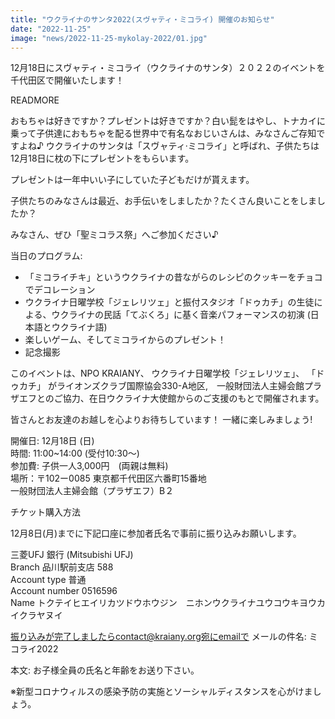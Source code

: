 ```yaml
---
title: "ウクライナのサンタ2022(スヴャティ・ミコライ) 開催のお知らせ"
date: "2022-11-25"
image: "news/2022-11-25-mykolay-2022/01.jpg"
---
```


12月18日にスヴャティ・ミコライ（ウクライナのサンタ）２０２２のイベントを千代田区で開催いたします！

READMORE

おもちゃは好きですか？プレゼントは好きですか？白い髭をはやし、トナカイに乗って子供達におもちゃを配る世界中で有名なおじいさんは、みなさんご存知ですよね♪ ウクライナのサンタは「スヴャティ‧ミコライ」と呼ばれ、子供たちは12月18日に枕の下にプレゼントをもらいます。

プレゼントは一年中いい子にしていた子どもだけが貰えます。

子供たちのみなさんは最近、お手伝いをしましたか？たくさん良いことをしましたか？

みなさん、ぜひ「聖ミコラス祭」へご参加ください♪

当日のプログラム:

- 「ミコライチキ」というウクライナの昔ながらのレシピのクッキーをチョコでデコレーション
- ウクライナ日曜学校「ジェレリツェ」と振付スタジオ「ドゥカチ」の生徒による、ウクライナの民話「てぶくろ」に基く音楽パフォーマンスの初演 (日本語とウクライナ語)
- 楽しいゲーム、そしてミコライからのプレゼント！
- 記念撮影

このイベントは、NPO KRAIANY、 ウクライナ日曜学校「ジェレリツェ」、 「ドゥカチ」 がライオンズクラブ国際協会330-A地区,　一般財団法人主婦会館プラザエフとのご協力、在日ウクライナ大使館からのご支援のもとで開催されます。

皆さんとお友達のお越しを心よりお待ちしています！ 一緒に楽しみましょう!

開催日: 12月18日 (日) <br />
時間: 11:00~14:00 (受付10:30〜) <br />
参加費: 子供一人3,000円　(両親は無料) <br />
場所：〒102ー0085 東京都千代田区六番町15番地 <br />
一般財団法人主婦会館（プラザエフ）B２ <br />

チケット購入方法

12月8日(月)までに下記口座に参加者氏名で事前に振り込みお願いします。

三菱UFJ 銀行 (Mitsubishi UFJ) <br />
Branch 品川駅前支店 588 <br />
Account type 普通 <br />
Account number 0516596 <br />
Name トクテイヒエイリカツドウホウジン　ニホンウクライナユウコウキヨウカイクラヤヌイ <br />

振り込みが完了しましたらcontact@kraiany.org宛にemailで
メールの件名: ミコライ2022

本文: お子様全員の氏名と年齢をお送り下さい。

※新型コロナウィルスの感染予防の実施とソーシャルディスタンスを心がけましょう。
